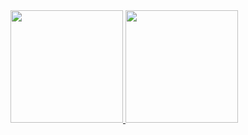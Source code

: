 <div>
<a href="https://github.com/DavidRP97">
<img height="180em" src="https://github-readme-stats.vercel.app/api/top-langs/?username=sDavidRP97&layout=compact&langs_count=7&theme=dracula"/>
<img height="180em" src="https://github-readme-stats.vercel.app/api?username=DavidRP97&show_icons=true&theme=dracula&include_all_commits=true&count_private=true"/>
</div>
